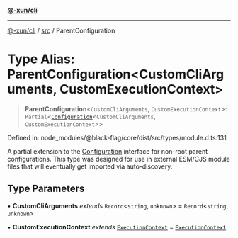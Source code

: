 [**@-xun/cli**](../../README.md)

***

[@-xun/cli](../../README.md) / [src](../README.md) / ParentConfiguration

# Type Alias: ParentConfiguration\<CustomCliArguments, CustomExecutionContext\>

> **ParentConfiguration**\<`CustomCliArguments`, `CustomExecutionContext`\>: `Partial`\<[`Configuration`](Configuration.md)\<`CustomCliArguments`, `CustomExecutionContext`\>\>

Defined in: node\_modules/@black-flag/core/dist/src/types/module.d.ts:131

A partial extension to the [Configuration](Configuration.md) interface for non-root
parent configurations. This type was designed for use in external ESM/CJS
module files that will eventually get imported via auto-discovery.

## Type Parameters

• **CustomCliArguments** *extends* `Record`\<`string`, `unknown`\> = `Record`\<`string`, `unknown`\>

• **CustomExecutionContext** *extends* [`ExecutionContext`](ExecutionContext.md) = [`ExecutionContext`](ExecutionContext.md)
